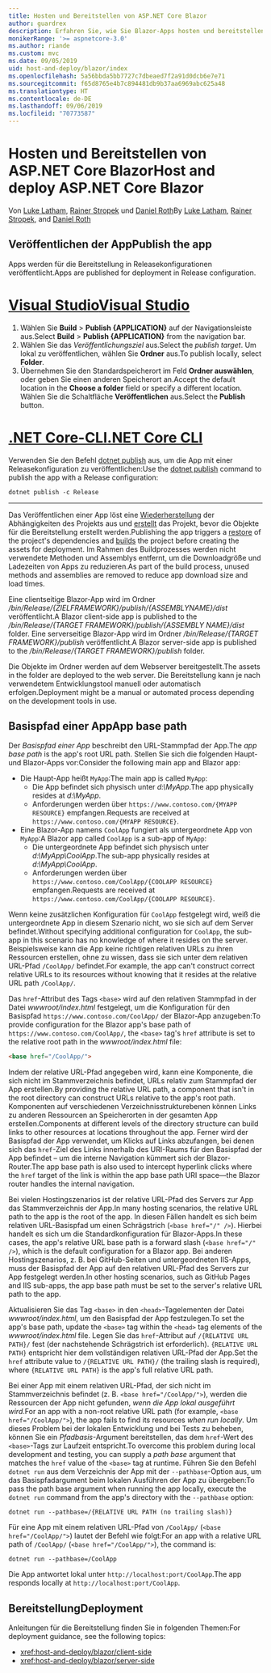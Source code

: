 ```yaml
---
title: Hosten und Bereitstellen von ASP.NET Core Blazor
author: guardrex
description: Erfahren Sie, wie Sie Blazor-Apps hosten und bereitstellen.
monikerRange: '>= aspnetcore-3.0'
ms.author: riande
ms.custom: mvc
ms.date: 09/05/2019
uid: host-and-deploy/blazor/index
ms.openlocfilehash: 5a56bbda5bb7727c7dbeaed7f2a91d0dcb6e7e71
ms.sourcegitcommit: f65d8765e4b7c894481db9b37aa6969abc625a48
ms.translationtype: HT
ms.contentlocale: de-DE
ms.lasthandoff: 09/06/2019
ms.locfileid: "70773587"
---
```

# <a name="host-and-deploy-aspnet-core-blazor"></a><span data-ttu-id="3a1c8-103">Hosten und Bereitstellen von ASP.NET Core Blazor</span><span class="sxs-lookup"><span data-stu-id="3a1c8-103">Host and deploy ASP.NET Core Blazor</span></span>

<span data-ttu-id="3a1c8-104">Von [Luke Latham](https://github.com/guardrex), [Rainer Stropek](https://www.timecockpit.com) und [Daniel Roth](https://github.com/danroth27)</span><span class="sxs-lookup"><span data-stu-id="3a1c8-104">By [Luke Latham](https://github.com/guardrex), [Rainer Stropek](https://www.timecockpit.com), and [Daniel Roth](https://github.com/danroth27)</span></span>

## <a name="publish-the-app"></a><span data-ttu-id="3a1c8-105">Veröffentlichen der App</span><span class="sxs-lookup"><span data-stu-id="3a1c8-105">Publish the app</span></span>

<span data-ttu-id="3a1c8-106">Apps werden für die Bereitstellung in Releasekonfigurationen veröffentlicht.</span><span class="sxs-lookup"><span data-stu-id="3a1c8-106">Apps are published for deployment in Release configuration.</span></span>

# <a name="visual-studiotabvisual-studio"></a>[<span data-ttu-id="3a1c8-107">Visual Studio</span><span class="sxs-lookup"><span data-stu-id="3a1c8-107">Visual Studio</span></span>](#tab/visual-studio)

1. <span data-ttu-id="3a1c8-108">Wählen Sie **Build** > **Publish {APPLICATION}** auf der Navigationsleiste aus.</span><span class="sxs-lookup"><span data-stu-id="3a1c8-108">Select **Build** > **Publish {APPLICATION}** from the navigation bar.</span></span>
1. <span data-ttu-id="3a1c8-109">Wählen Sie das *Veröffentlichungsziel* aus.</span><span class="sxs-lookup"><span data-stu-id="3a1c8-109">Select the *publish target*.</span></span> <span data-ttu-id="3a1c8-110">Um lokal zu veröffentlichen, wählen Sie **Ordner** aus.</span><span class="sxs-lookup"><span data-stu-id="3a1c8-110">To publish locally, select **Folder**.</span></span>
1. <span data-ttu-id="3a1c8-111">Übernehmen Sie den Standardspeicherort im Feld **Ordner auswählen**, oder geben Sie einen anderen Speicherort an.</span><span class="sxs-lookup"><span data-stu-id="3a1c8-111">Accept the default location in the **Choose a folder** field or specify a different location.</span></span> <span data-ttu-id="3a1c8-112">Wählen Sie die Schaltfläche **Veröffentlichen** aus.</span><span class="sxs-lookup"><span data-stu-id="3a1c8-112">Select the **Publish** button.</span></span>

# <a name="net-core-clitabnetcore-cli"></a>[<span data-ttu-id="3a1c8-113">.NET Core-CLI</span><span class="sxs-lookup"><span data-stu-id="3a1c8-113">.NET Core CLI</span></span>](#tab/netcore-cli)

<span data-ttu-id="3a1c8-114">Verwenden Sie den Befehl [dotnet publish](/dotnet/core/tools/dotnet-publish) aus, um die App mit einer Releasekonfiguration zu veröffentlichen:</span><span class="sxs-lookup"><span data-stu-id="3a1c8-114">Use the [dotnet publish](/dotnet/core/tools/dotnet-publish) command to publish the app with a Release configuration:</span></span>

```console
dotnet publish -c Release
```

---

<span data-ttu-id="3a1c8-115">Das Veröffentlichen einer App löst eine [Wiederherstellung](/dotnet/core/tools/dotnet-restore) der Abhängigkeiten des Projekts aus und [erstellt](/dotnet/core/tools/dotnet-build) das Projekt, bevor die Objekte für die Bereitstellung erstellt werden.</span><span class="sxs-lookup"><span data-stu-id="3a1c8-115">Publishing the app triggers a [restore](/dotnet/core/tools/dotnet-restore) of the project's dependencies and [builds](/dotnet/core/tools/dotnet-build) the project before creating the assets for deployment.</span></span> <span data-ttu-id="3a1c8-116">Im Rahmen des Buildprozesses werden nicht verwendete Methoden und Assemblys entfernt, um die Downloadgröße und Ladezeiten von Apps zu reduzieren.</span><span class="sxs-lookup"><span data-stu-id="3a1c8-116">As part of the build process, unused methods and assemblies are removed to reduce app download size and load times.</span></span>

<span data-ttu-id="3a1c8-117">Eine clientseitige Blazor-App wird im Ordner */bin/Release/{ZIELFRAMEWORK}/publish/{ASSEMBLYNAME}/dist* veröffentlicht.</span><span class="sxs-lookup"><span data-stu-id="3a1c8-117">A Blazor client-side app is published to the */bin/Release/{TARGET FRAMEWORK}/publish/{ASSEMBLY NAME}/dist* folder.</span></span> <span data-ttu-id="3a1c8-118">Eine serverseitige Blazor-App wird im Ordner */bin/Release/{TARGET FRAMEWORK}/publish* veröffentlicht.</span><span class="sxs-lookup"><span data-stu-id="3a1c8-118">A Blazor server-side app is published to the */bin/Release/{TARGET FRAMEWORK}/publish* folder.</span></span>

<span data-ttu-id="3a1c8-119">Die Objekte im Ordner werden auf dem Webserver bereitgestellt.</span><span class="sxs-lookup"><span data-stu-id="3a1c8-119">The assets in the folder are deployed to the web server.</span></span> <span data-ttu-id="3a1c8-120">Die Bereitstellung kann je nach verwendetem Entwicklungstool manuell oder automatisch erfolgen.</span><span class="sxs-lookup"><span data-stu-id="3a1c8-120">Deployment might be a manual or automated process depending on the development tools in use.</span></span>

## <a name="app-base-path"></a><span data-ttu-id="3a1c8-121">Basispfad einer App</span><span class="sxs-lookup"><span data-stu-id="3a1c8-121">App base path</span></span>

<span data-ttu-id="3a1c8-122">Der *Basispfad einer App* beschreibt den URL-Stammpfad der App.</span><span class="sxs-lookup"><span data-stu-id="3a1c8-122">The *app base path* is the app's root URL path.</span></span> <span data-ttu-id="3a1c8-123">Stellen Sie sich die folgenden Haupt- und Blazor-Apps vor:</span><span class="sxs-lookup"><span data-stu-id="3a1c8-123">Consider the following main app and Blazor app:</span></span>

* <span data-ttu-id="3a1c8-124">Die Haupt-App heißt `MyApp`:</span><span class="sxs-lookup"><span data-stu-id="3a1c8-124">The main app is called `MyApp`:</span></span>
  * <span data-ttu-id="3a1c8-125">Die App befindet sich physisch unter *d:\\MyApp*.</span><span class="sxs-lookup"><span data-stu-id="3a1c8-125">The app physically resides at *d:\\MyApp*.</span></span>
  * <span data-ttu-id="3a1c8-126">Anforderungen werden über `https://www.contoso.com/{MYAPP RESOURCE}` empfangen.</span><span class="sxs-lookup"><span data-stu-id="3a1c8-126">Requests are received at `https://www.contoso.com/{MYAPP RESOURCE}`.</span></span>
* <span data-ttu-id="3a1c8-127">Eine Blazor-App namens `CoolApp` fungiert als untergeordnete App von `MyApp`:</span><span class="sxs-lookup"><span data-stu-id="3a1c8-127">A Blazor app called `CoolApp` is a sub-app of `MyApp`:</span></span>
  * <span data-ttu-id="3a1c8-128">Die untergeordnete App befindet sich physisch unter *d:\\MyApp\\CoolApp*.</span><span class="sxs-lookup"><span data-stu-id="3a1c8-128">The sub-app physically resides at *d:\\MyApp\\CoolApp*.</span></span>
  * <span data-ttu-id="3a1c8-129">Anforderungen werden über `https://www.contoso.com/CoolApp/{COOLAPP RESOURCE}` empfangen.</span><span class="sxs-lookup"><span data-stu-id="3a1c8-129">Requests are received at `https://www.contoso.com/CoolApp/{COOLAPP RESOURCE}`.</span></span>

<span data-ttu-id="3a1c8-130">Wenn keine zusätzlichen Konfiguration für `CoolApp` festgelegt wird, weiß die untergeordnete App in diesem Szenario nicht, wo sie sich auf dem Server befindet.</span><span class="sxs-lookup"><span data-stu-id="3a1c8-130">Without specifying additional configuration for `CoolApp`, the sub-app in this scenario has no knowledge of where it resides on the server.</span></span> <span data-ttu-id="3a1c8-131">Beispielsweise kann die App keine richtigen relativen URLs zu ihren Ressourcen erstellen, ohne zu wissen, dass sie sich unter dem relativen URL-Pfad `/CoolApp/` befindet.</span><span class="sxs-lookup"><span data-stu-id="3a1c8-131">For example, the app can't construct correct relative URLs to its resources without knowing that it resides at the relative URL path `/CoolApp/`.</span></span>

<span data-ttu-id="3a1c8-132">Das `href`-Attribut des Tags `<base>` wird auf den relativen Stammpfad in der Datei *wwwroot/index.html* festgelegt, um die Konfiguration für den Basispfad `https://www.contoso.com/CoolApp/` der Blazor-App anzugeben:</span><span class="sxs-lookup"><span data-stu-id="3a1c8-132">To provide configuration for the Blazor app's base path of `https://www.contoso.com/CoolApp/`, the `<base>` tag's `href` attribute is set to the relative root path in the *wwwroot/index.html* file:</span></span>

```html
<base href="/CoolApp/">
```

<span data-ttu-id="3a1c8-133">Indem der relative URL-Pfad angegeben wird, kann eine Komponente, die sich nicht im Stammverzeichnis befindet, URLs relativ zum Stammpfad der App erstellen.</span><span class="sxs-lookup"><span data-stu-id="3a1c8-133">By providing the relative URL path, a component that isn't in the root directory can construct URLs relative to the app's root path.</span></span> <span data-ttu-id="3a1c8-134">Komponenten auf verschiedenen Verzeichnisstrukturebenen können Links zu anderen Ressourcen an Speicherorten in der gesamten App erstellen.</span><span class="sxs-lookup"><span data-stu-id="3a1c8-134">Components at different levels of the directory structure can build links to other resources at locations throughout the app.</span></span> <span data-ttu-id="3a1c8-135">Ferner wird der Basispfad der App verwendet, um Klicks auf Links abzufangen, bei denen sich das `href`-Ziel des Links innerhalb des URI-Raums für den Basispfad der App befindet – um die interne Navigation kümmert sich der Blazor-Router.</span><span class="sxs-lookup"><span data-stu-id="3a1c8-135">The app base path is also used to intercept hyperlink clicks where the `href` target of the link is within the app base path URI space&mdash;the Blazor router handles the internal navigation.</span></span>

<span data-ttu-id="3a1c8-136">Bei vielen Hostingszenarios ist der relative URL-Pfad des Servers zur App das Stammverzeichnis der App.</span><span class="sxs-lookup"><span data-stu-id="3a1c8-136">In many hosting scenarios, the relative URL path to the app is the root of the app.</span></span> <span data-ttu-id="3a1c8-137">In diesen Fällen handelt es sich beim relativen URL-Basispfad um einen Schrägstrich (`<base href="/" />`). Hierbei handelt es sich um die Standardkonfiguration für Blazor-Apps.</span><span class="sxs-lookup"><span data-stu-id="3a1c8-137">In these cases, the app's relative URL base path is a forward slash (`<base href="/" />`), which is the default configuration for a Blazor app.</span></span> <span data-ttu-id="3a1c8-138">Bei anderen Hostingszenarios, z. B. bei GitHub-Seiten und untergeordneten IIS-Apps, muss der Basispfad der App auf den relativen URL-Pfad des Servers zur App festgelegt werden.</span><span class="sxs-lookup"><span data-stu-id="3a1c8-138">In other hosting scenarios, such as GitHub Pages and IIS sub-apps, the app base path must be set to the server's relative URL path to the app.</span></span>

<span data-ttu-id="3a1c8-139">Aktualisieren Sie das Tag `<base>` in den `<head>`-Tagelementen der Datei *wwwroot/index.html*, um den Basispfad der App festzulegen.</span><span class="sxs-lookup"><span data-stu-id="3a1c8-139">To set the app's base path, update the `<base>` tag within the `<head>` tag elements of the *wwwroot/index.html* file.</span></span> <span data-ttu-id="3a1c8-140">Legen Sie das `href`-Attribut auf `/{RELATIVE URL PATH}/` fest (der nachstehende Schrägstrich ist erforderlich). `{RELATIVE URL PATH}` entspricht hier dem vollständigen relativen URL-Pfad der App.</span><span class="sxs-lookup"><span data-stu-id="3a1c8-140">Set the `href` attribute value to `/{RELATIVE URL PATH}/` (the trailing slash is required), where `{RELATIVE URL PATH}` is the app's full relative URL path.</span></span>

<span data-ttu-id="3a1c8-141">Bei einer App mit einem relativen URL-Pfad, der sich nicht im Stammverzeichnis befindet (z. B. `<base href="/CoolApp/">`), werden die Ressourcen der App nicht gefunden, *wenn die App lokal ausgeführt wird*.</span><span class="sxs-lookup"><span data-stu-id="3a1c8-141">For an app with a non-root relative URL path (for example, `<base href="/CoolApp/">`), the app fails to find its resources *when run locally*.</span></span> <span data-ttu-id="3a1c8-142">Um dieses Problem bei der lokalen Entwicklung und bei Tests zu beheben, können Sie ein *Pfadbasis*-Argument bereitstellen, das dem `href`-Wert des `<base>`-Tags zur Laufzeit entspricht.</span><span class="sxs-lookup"><span data-stu-id="3a1c8-142">To overcome this problem during local development and testing, you can supply a *path base* argument that matches the `href` value of the `<base>` tag at runtime.</span></span> <span data-ttu-id="3a1c8-143">Führen Sie den Befehl `dotnet run` aus dem Verzeichnis der App mit der `--pathbase`-Option aus, um das Basispfadargument beim lokalen Ausführen der App zu übergeben:</span><span class="sxs-lookup"><span data-stu-id="3a1c8-143">To pass the path base argument when running the app locally, execute the `dotnet run` command from the app's directory with the `--pathbase` option:</span></span>

```console
dotnet run --pathbase=/{RELATIVE URL PATH (no trailing slash)}
```

<span data-ttu-id="3a1c8-144">Für eine App mit einem relativen URL-Pfad von `/CoolApp/` (`<base href="/CoolApp/">`) lautet der Befehl wie folgt:</span><span class="sxs-lookup"><span data-stu-id="3a1c8-144">For an app with a relative URL path of `/CoolApp/` (`<base href="/CoolApp/">`), the command is:</span></span>

```console
dotnet run --pathbase=/CoolApp
```

<span data-ttu-id="3a1c8-145">Die App antwortet lokal unter `http://localhost:port/CoolApp`.</span><span class="sxs-lookup"><span data-stu-id="3a1c8-145">The app responds locally at `http://localhost:port/CoolApp`.</span></span>

## <a name="deployment"></a><span data-ttu-id="3a1c8-146">Bereitstellung</span><span class="sxs-lookup"><span data-stu-id="3a1c8-146">Deployment</span></span>

<span data-ttu-id="3a1c8-147">Anleitungen für die Bereitstellung finden Sie in folgenden Themen:</span><span class="sxs-lookup"><span data-stu-id="3a1c8-147">For deployment guidance, see the following topics:</span></span>

* <xref:host-and-deploy/blazor/client-side>
* <xref:host-and-deploy/blazor/server-side>
